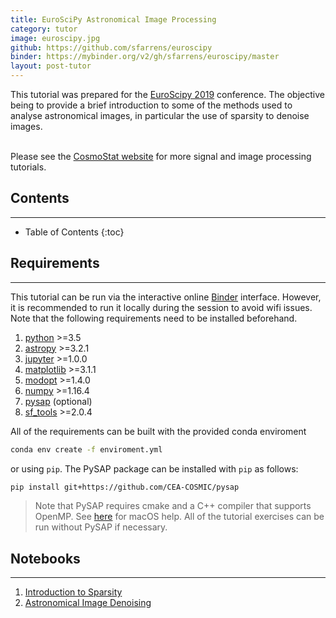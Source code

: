 ```yaml
---
title: EuroSciPy Astronomical Image Processing
category: tutor
image: euroscipy.jpg
github: https://github.com/sfarrens/euroscipy
binder: https://mybinder.org/v2/gh/sfarrens/euroscipy/master
layout: post-tutor
---
```


This tutorial was prepared for the [EuroScipy 2019](https://www.euroscipy.org/2019/) conference. The objective being to provide a brief introduction to some of the methods used to analyse astronomical images, in particular the use of sparsity to denoise images.
<br>
<br>

Please see the [CosmoStat website](http://www.cosmostat.org/tutorials) for more signal and image processing tutorials.

## Contents
---

* Table of Contents
{:toc}

## Requirements
---

 This tutorial can be run via the interactive online [Binder](https://mybinder.org/v2/gh/sfarrens/euroscipy/master) interface. However, it is recommended to run it locally during the session to avoid wifi issues. Note that the following requirements need to be installed beforehand.

1. [python](https://www.python.org/) >=3.5
1. [astropy](https://www.astropy.org/) >=3.2.1
1. [jupyter](https://jupyter.org/) >=1.0.0
1. [matplotlib](https://matplotlib.org/) >=3.1.1
1. [modopt](https://cea-cosmic.github.io/ModOpt/) >=1.4.0
1. [numpy](https://www.numpy.org/) >=1.16.4
1. [pysap](https://github.com/CEA-COSMIC/pysap) (optional)
1. [sf_tools](https://github.com/sfarrens/sf_tools) >=2.0.4

All of the requirements can be built with the provided conda enviroment

```bash
conda env create -f enviroment.yml
```

or using `pip`. The PySAP package can be installed with `pip` as follows:

```bash
pip install git+https://github.com/CEA-COSMIC/pysap
```

> Note that PySAP requires cmake and a C++ compiler that supports OpenMP. See [here](https://github.com/CEA-COSMIC/pysap/blob/master/doc/macos_install.rst) for macOS help. All of the tutorial exercises can be run without PySAP if necessary.

## Notebooks
---

1. [Introduction to Sparsity](https://github.com/sfarrens/euroscipy/sparsity.ipynb)
1. [Astronomical Image Denoising](https://github.com/sfarrens/euroscipy/denoising.ipynb)
